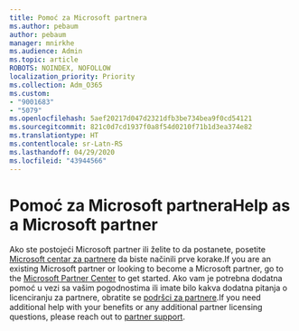 ```yaml
---
title: Pomoć za Microsoft partnera
ms.author: pebaum
author: pebaum
manager: mnirkhe
ms.audience: Admin
ms.topic: article
ROBOTS: NOINDEX, NOFOLLOW
localization_priority: Priority
ms.collection: Adm_O365
ms.custom:
- "9001683"
- "5079"
ms.openlocfilehash: 5aef20217d047d2321dfb3be734bea9f0cd54121
ms.sourcegitcommit: 821c0d7cd1937f0a8f54d0210f71b1d3ea374e82
ms.translationtype: HT
ms.contentlocale: sr-Latn-RS
ms.lasthandoff: 04/29/2020
ms.locfileid: "43944566"
---
```

# <a name="help-as-a-microsoft-partner"></a><span data-ttu-id="ae172-102">Pomoć za Microsoft partnera</span><span class="sxs-lookup"><span data-stu-id="ae172-102">Help as a Microsoft partner</span></span>

<span data-ttu-id="ae172-103">Ako ste postojeći Microsoft partner ili želite to da postanete, posetite [Microsoft centar za partnere](https://support.microsoft.com/help/4499930/partner-center-overview) da biste načinili prve korake.</span><span class="sxs-lookup"><span data-stu-id="ae172-103">If you are an existing Microsoft partner or looking to become a Microsoft partner, go to the [Microsoft Partner Center](https://support.microsoft.com/help/4499930/partner-center-overview) to get started.</span></span> <span data-ttu-id="ae172-104">Ako vam je potrebna dodatna pomoć u vezi sa vašim pogodnostima ili imate bilo kakva dodatna pitanja o licenciranju za partnere, obratite se [podršci za partnere](https://aka.ms/partnersupport).</span><span class="sxs-lookup"><span data-stu-id="ae172-104">If you need additional help with your benefits or any additional partner licensing questions, please reach out to [partner support](https://aka.ms/partnersupport).</span></span>
